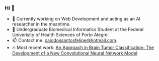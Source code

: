 ### Hi 👋

- 🔭 Currently working on Web Development and acting as an AI researcher in the meantime.
- 🌱 Undergraduate Biomedical Informatics Student at the Federal Univerisity of Health Sciences of Porto Alegre.
- 📫 Contact me: caiodossantosfelipe@hotmail.com.
- 🔥 Most recent work: [An Approach in Brain Tumor Classification: The Development of a New Convolutional Neural Network Model](https://doi.org/10.5753/eniac.2023.233530)
